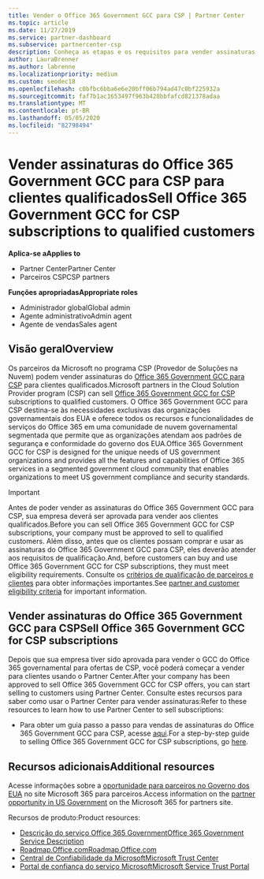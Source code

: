 ```yaml
---
title: Vender o Office 365 Government GCC para CSP | Partner Center
ms.topic: article
ms.date: 11/27/2019
ms.service: partner-dashboard
ms.subservice: partnercenter-csp
description: Conheça as etapas e os requisitos para vender assinaturas para o GCC do Office 365 governamental para CSP para clientes ou prestadores de Estados Unidos qualificados do governo.
author: LauraBrenner
ms.author: labrenne
ms.localizationpriority: medium
ms.custom: seodec18
ms.openlocfilehash: c0bfbc6bba6e6e20bff06b794ad47c0bf225932a
ms.sourcegitcommit: faf7b1ac1653497f963b428bbfafcd821378adaa
ms.translationtype: MT
ms.contentlocale: pt-BR
ms.lasthandoff: 05/05/2020
ms.locfileid: "82798494"
---
```

# <a name="sell-office-365-government-gcc-for-csp-subscriptions-to-qualified-customers"></a><span data-ttu-id="f16ec-103">Vender assinaturas do Office 365 Government GCC para CSP para clientes qualificados</span><span class="sxs-lookup"><span data-stu-id="f16ec-103">Sell Office 365 Government GCC for CSP subscriptions to qualified customers</span></span>

<span data-ttu-id="f16ec-104">**Aplica-se a**</span><span class="sxs-lookup"><span data-stu-id="f16ec-104">**Applies to**</span></span>

-  <span data-ttu-id="f16ec-105">Partner Center</span><span class="sxs-lookup"><span data-stu-id="f16ec-105">Partner Center</span></span>
-  <span data-ttu-id="f16ec-106">Parceiros CSP</span><span class="sxs-lookup"><span data-stu-id="f16ec-106">CSP partners</span></span>

<span data-ttu-id="f16ec-107">**Funções apropriadas**</span><span class="sxs-lookup"><span data-stu-id="f16ec-107">**Appropriate roles**</span></span>

- <span data-ttu-id="f16ec-108">Administrador global</span><span class="sxs-lookup"><span data-stu-id="f16ec-108">Global admin</span></span>
- <span data-ttu-id="f16ec-109">Agente administrativo</span><span class="sxs-lookup"><span data-stu-id="f16ec-109">Admin agent</span></span>
- <span data-ttu-id="f16ec-110">Agente de vendas</span><span class="sxs-lookup"><span data-stu-id="f16ec-110">Sales agent</span></span>

## <a name="overview"></a><span data-ttu-id="f16ec-111">Visão geral</span><span class="sxs-lookup"><span data-stu-id="f16ec-111">Overview</span></span>

<span data-ttu-id="f16ec-112">Os parceiros da Microsoft no programa CSP (Provedor de Soluções na Nuvem) podem vender assinaturas do [Office 365 Government GCC para CSP](https://www.microsoft.com/microsoft-365/partners/governmentforCSP) para clientes qualificados.</span><span class="sxs-lookup"><span data-stu-id="f16ec-112">Microsoft partners in the Cloud Solution Provider program (CSP) can sell [Office 365 Government GCC for CSP](https://www.microsoft.com/microsoft-365/partners/governmentforCSP) subscriptions to qualified customers.</span></span> <span data-ttu-id="f16ec-113">O Office 365 Government GCC para CSP destina-se às necessidades exclusivas das organizações governamentais dos EUA e oferece todos os recursos e funcionalidades de serviços do Office 365 em uma comunidade de nuvem governamental segmentada que permite que as organizações atendam aos padrões de segurança e conformidade do governo dos EUA.</span><span class="sxs-lookup"><span data-stu-id="f16ec-113">Office 365 Government GCC for CSP is designed for the unique needs of US government organizations and provides all the features and capabilities of Office 365 services in a segmented government cloud community that enables organizations to meet US government compliance and security standards.</span></span> 

>[!IMPORTANT] 
><span data-ttu-id="f16ec-114">Antes de poder vender as assinaturas do Office 365 Government GCC para CSP, sua empresa deverá ser aprovada para vender aos clientes qualificados.</span><span class="sxs-lookup"><span data-stu-id="f16ec-114">Before you can sell Office 365 Government GCC for CSP subscriptions, your company must be approved to sell to qualified customers.</span></span> <span data-ttu-id="f16ec-115">Além disso, antes que os clientes possam comprar e usar as assinaturas do Office 365 Government GCC para CSP, eles deverão atender aos requisitos de qualificação.</span><span class="sxs-lookup"><span data-stu-id="f16ec-115">And, before customers can buy and use Office 365 Government GCC for CSP subscriptions, they must meet eligibility requirements.</span></span> <span data-ttu-id="f16ec-116">Consulte os [critérios de qualificação de parceiros e clientes](csp-gcc-validate.md) para obter informações importantes.</span><span class="sxs-lookup"><span data-stu-id="f16ec-116">See [partner and customer eligibility criteria](csp-gcc-validate.md) for important information.</span></span>


## <a name="sell-office-365-government-gcc-for-csp-subscriptions"></a><span data-ttu-id="f16ec-117">Vender assinaturas do Office 365 Government GCC para CSP</span><span class="sxs-lookup"><span data-stu-id="f16ec-117">Sell Office 365 Government GCC for CSP subscriptions</span></span>

<span data-ttu-id="f16ec-118">Depois que sua empresa tiver sido aprovada para vender o GCC do Office 365 governamental para ofertas de CSP, você poderá começar a vender para clientes usando o Partner Center.</span><span class="sxs-lookup"><span data-stu-id="f16ec-118">After your company has been approved to sell Office 365 Government GCC for CSP offers, you can start selling to customers using Partner Center.</span></span> <span data-ttu-id="f16ec-119">Consulte estes recursos para saber como usar o Partner Center para vender assinaturas:</span><span class="sxs-lookup"><span data-stu-id="f16ec-119">Refer to these resources to learn how to use Partner Center to sell subscriptions:</span></span> 

-   <span data-ttu-id="f16ec-120">Para obter um guia passo a passo para vendas de assinaturas do Office 365 Government GCC para CSP, acesse [aqui](https://go.microsoft.com/fwlink/?linkid=2007323).</span><span class="sxs-lookup"><span data-stu-id="f16ec-120">For a step-by-step guide to selling Office 365 Government GCC for CSP subscriptions, go [here](https://go.microsoft.com/fwlink/?linkid=2007323).</span></span>  


## <a name="additional-resources"></a><span data-ttu-id="f16ec-121">Recursos adicionais</span><span class="sxs-lookup"><span data-stu-id="f16ec-121">Additional resources</span></span>

<span data-ttu-id="f16ec-122">Acesse informações sobre a [oportunidade para parceiros no Governo dos EUA](https://www.microsoft.com/microsoft-365/partners/governmentforCSP) no site Microsoft 365 para parceiros.</span><span class="sxs-lookup"><span data-stu-id="f16ec-122">Access information on the [partner opportunity in US Government](https://www.microsoft.com/microsoft-365/partners/governmentforCSP) on the Microsoft 365 for partners site.</span></span>

<span data-ttu-id="f16ec-123">Recursos de produto:</span><span class="sxs-lookup"><span data-stu-id="f16ec-123">Product resources:</span></span>

- [<span data-ttu-id="f16ec-124">Descrição do serviço Office 365 Government</span><span class="sxs-lookup"><span data-stu-id="f16ec-124">Office 365 Government Service Description</span></span>](https://technet.microsoft.com/library/mt774581.aspx)
- [<span data-ttu-id="f16ec-125">Roadmap.Office.com</span><span class="sxs-lookup"><span data-stu-id="f16ec-125">Roadmap.Office.com</span></span>](https://products.office.com/business/office-365-roadmap)
- [<span data-ttu-id="f16ec-126">Central de Confiabilidade da Microsoft</span><span class="sxs-lookup"><span data-stu-id="f16ec-126">Microsoft Trust Center</span></span>](https://www.microsoft.com/TrustCenter/)
- [<span data-ttu-id="f16ec-127">Portal de confiança do serviço Microsoft</span><span class="sxs-lookup"><span data-stu-id="f16ec-127">Microsoft Service Trust Portal</span></span>](https://aka.ms/STP)

